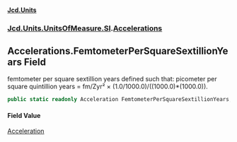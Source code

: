 #### [Jcd.Units](index.md 'index')

### [Jcd.Units.UnitsOfMeasure.SI](Jcd.Units.UnitsOfMeasure.SI.md 'Jcd.Units.UnitsOfMeasure.SI').[Accelerations](Accelerations.md 'Jcd.Units.UnitsOfMeasure.SI.Accelerations')

## Accelerations.FemtometerPerSquareSextillionYears Field

femtometer per square sextillion years defined such that: picometer per square quintillion years = fm/Zyr² ×
(1.0/1000.0)/((1000.0)*(1000.0)).

```csharp
public static readonly Acceleration FemtometerPerSquareSextillionYears;
```

#### Field Value

[Acceleration](Acceleration.md 'Jcd.Units.UnitTypes.Acceleration')